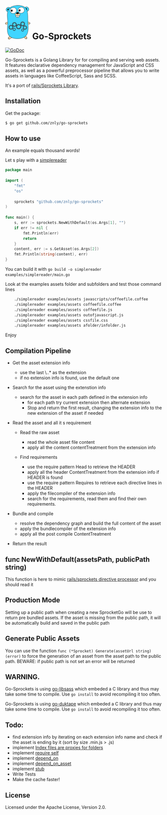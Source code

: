 # <img src="logo.png" alt="logo" width="80px"> Go-Sprockets
[![GoDoc](https://godoc.org/github.com/znly/go-sprockets?status.png)](https://godoc.org/github.com/znly/go-sprockets)

Go-Sprockets is a Golang Library for for compiling and serving web assets.
It features declarative dependency management for JavaScript and CSS
assets, as well as a powerful preprocessor pipeline that allows you to
write assets in languages like CoffeeScript, Sass and SCSS.

It's a port of [rails/Sprockets Library](https://github.com/rails/sprockets).

## Installation
Get the package:

```bash
$ go get github.com/znly/go-sprockets
```

## How to use

An example equals thousand words!

Let s play with a [simplereader](examples/simplereader/main.go)
```go
package main

import (
    "fmt"
    "os"

    sprockets "github.com/znly/go-sprockets"
)

func main() {
    s, err := sprockets.NewWithDefault(os.Args[1], "")
    if err != nil {
        fmt.Println(err)
        return
    }
    content, err := s.GetAsset(os.Args[2])
    fmt.Println(string(content), err)
}
```

You can build it with ```go build -o simplereader examples/simplereader/main.go```

Look at the examples assets folder and subfolders and test those command lines
```bash
    ./simplereader examples/assets javascripts/coffeefile.coffee
    ./simplereader examples/assets coffeefile.coffee
    ./simplereader examples/assets coffeefile.js
    ./simplereader examples/assets outofjavascript.js
    ./simplereader examples/assets cssfile.css
    ./simplereader examples/assets afolder/infolder.js
```

Enjoy

## Compilation Pipeline
* Get the asset extension info
    * use the last \\..* as the extension
    * if no extension info is found, use the default one

* Search for the asset using the extenstion info
    * search for the asset in each path defined in the extension info
        * for each path try current extension then alternate extension
        * Stop and return the first result, changing the extension info to the new extension of the asset if needed
* Read the asset and all it s requirement

    * Read the raw asset
        * read the whole asset file content
        * apply all the content contentTreatment from the extension info

    * Find requirements
        * use the require pattern Head to retrieve the HEADER
        * apply all the header ContentTreatment from the extension info if HEADER is found
        * use the require pattern Requires to retrieve each directive lines in the HEADER
        * apply the filecompiler of the extension info
        * search for the requirements, read them and find their own requirements.

* Bundle and compile
    * resolve the dependency graph and build the full content of the asset
    * apply the bundlecompiler of the extension info
    * apply all the post compile ContentTreatment

* Return the result


## func NewWithDefault(assetsPath, publicPath string)
This function is here to mimic [rails/sprockets directive processor](https://github.com/rails/sprockets/blob/master/README.md#the-directive-processor) and you should read it

## Production Mode
Setting up a public path when creating a new SprocketGo will be use to return pre bundled assets.
If the asset is missing from the public path, it will be automatically build and saved in the public path

## Generate Public Assets
You can use the function ```func (*Sprocket) Generate(assetUrl string) (error)``` to force the generation of an asset from the asset path to the public path.
BEWARE: if public path is not set an error will be returned

## WARNING.
Go-Sprockets is using [go-libsass](http://github.com/wellington/go-libsass) which embeded a C library and thus may take some time to compile.  Use ```go install``` to avoid recompiling it too often.

Go-Sprockets is using [go-duktape](https://github.com/olebedev/go-duktape) which embeded a C library and thus may take some time to compile.  Use ```go install``` to avoid recompiling it too often.

## Todo:

* find extension info by iterating on each extension info name and check if the asset is ending by it (sort by size .min.js > .js)
* implement [Index files are proxies for folders](https://github.com/rails/sprockets#index-files-are-proxies-for-folders)
* implement [require self](https://github.com/rails/sprockets#the-require_self-directive)
* implement [depend_on](https://github.com/rails/sprockets#the-depend_on-directive)
* implement [depend_on_asset](https://github.com/rails/sprockets#the-depend_on_asset-directive)
* implement [stub](https://github.com/rails/sprockets#the-stub-directive)
* Write Tests
* Make the cache faster!

## License
Licensed under the Apache License, Version 2.0.
